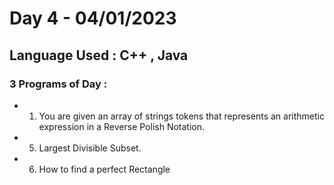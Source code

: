 
# Day 4 - 04/01/2023

## Language Used : **C++** , Java

### 3 Programs of Day :

   - 1. You are given an array of strings tokens that represents an arithmetic expression in a Reverse Polish Notation.
   - 5. Largest Divisible Subset.
   - 6. How to find a perfect Rectangle
